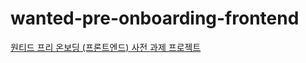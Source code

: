 # wanted-pre-onboarding-frontend

[원티드 프리 온보딩 (프론트엔드) 사전 과제 프로젝트](https://github.com/walking-sunset/selection-task)
